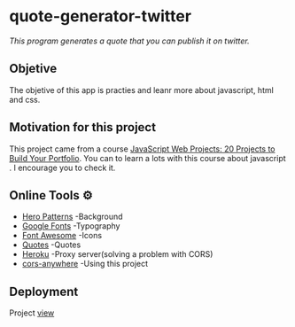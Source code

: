 # quote-generator-twitter
_This program generates a quote that you can publish it on twitter._

## Objetive 
The objetive of this app is practies and leanr more about javascript, html and css.


## Motivation for this project
This project came from a course [JavaScript Web Projects: 20 Projects to Build Your Portfolio](https://academy.zerotomastery.io/p/javascript-projects). 
You can to learn a lots with this course about javascript .  I encourage you to check it.

## Online Tools ⚙️
* [Hero Patterns](https://www.heropatterns.com/) -Background
* [Google Fonts](https://fonts.google.com/) -Typography
* [Font Awesome](https://fontawesome.com/icons?d=gallery&q=close&m=free) -Icons
* [Quotes](https://forismatic.com/en/api/) -Quotes
* [Heroku](https://dashboard.heroku.com/apps) -Proxy server(solving a problem with CORS)
* [cors-anywhere](https://github.com/Rob--W/cors-anywhere/) -Using this project

## Deployment
Project [view](https://nestornavarro.github.io/quote-generator-twitter/)
